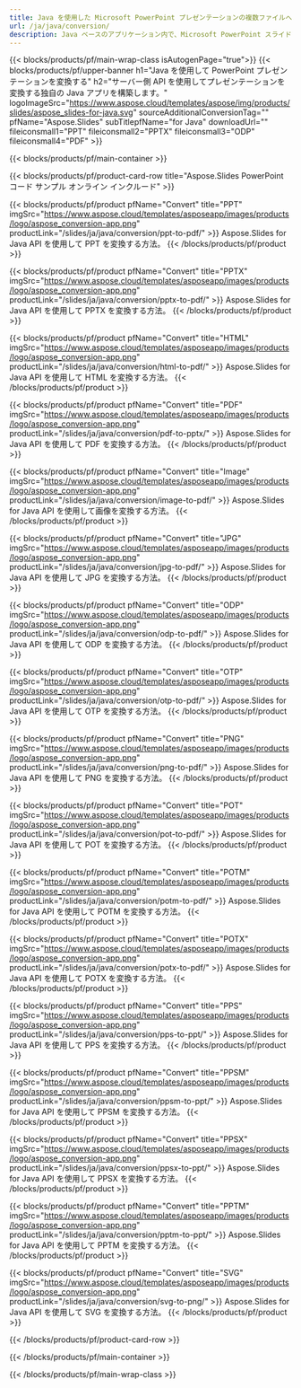 ```yaml
---
title: Java を使用した Microsoft PowerPoint プレゼンテーションの複数ファイルへの変換
url: /ja/java/conversion/
description: Java ベースのアプリケーション内で、Microsoft PowerPoint スライドを HTML、PDF、画像形式などのさまざまなファイルに変換します。
---
```


{{< blocks/products/pf/main-wrap-class isAutogenPage="true">}}
{{< blocks/products/pf/upper-banner h1="Java を使用して PowerPoint プレゼンテーションを変換する" h2="サーバー側 API を使用してプレゼンテーションを変換する独自の Java アプリを構築します。" logoImageSrc="https://www.aspose.cloud/templates/aspose/img/products/slides/aspose_slides-for-java.svg" sourceAdditionalConversionTag="" pfName="Aspose.Slides" subTitlepfName="for Java" downloadUrl="" fileiconsmall1="PPT" fileiconsmall2="PPTX" fileiconsmall3="ODP" fileiconsmall4="PDF" >}}

{{< blocks/products/pf/main-container >}}

{{< blocks/products/pf/product-card-row title="Aspose.Slides PowerPoint コード サンプル オンライン インクルード" >}}

{{< blocks/products/pf/product pfName="Convert" title="PPT" imgSrc="https://www.aspose.cloud/templates/asposeapp/images/products/logo/aspose_conversion-app.png" productLink="/slides/ja/java/conversion/ppt-to-pdf/" >}}
Aspose.Slides for Java API を使用して PPT を変換する方法。
{{< /blocks/products/pf/product >}}

{{< blocks/products/pf/product pfName="Convert" title="PPTX" imgSrc="https://www.aspose.cloud/templates/asposeapp/images/products/logo/aspose_conversion-app.png" productLink="/slides/ja/java/conversion/pptx-to-pdf/" >}}
Aspose.Slides for Java API を使用して PPTX を変換する方法。
{{< /blocks/products/pf/product >}}

{{< blocks/products/pf/product pfName="Convert" title="HTML" imgSrc="https://www.aspose.cloud/templates/asposeapp/images/products/logo/aspose_conversion-app.png" productLink="/slides/ja/java/conversion/html-to-pdf/" >}}
Aspose.Slides for Java API を使用して HTML を変換する方法。
{{< /blocks/products/pf/product >}}

{{< blocks/products/pf/product pfName="Convert" title="PDF" imgSrc="https://www.aspose.cloud/templates/asposeapp/images/products/logo/aspose_conversion-app.png" productLink="/slides/ja/java/conversion/pdf-to-pptx/" >}}
Aspose.Slides for Java API を使用して PDF を変換する方法。
{{< /blocks/products/pf/product >}}

{{< blocks/products/pf/product pfName="Convert" title="Image" imgSrc="https://www.aspose.cloud/templates/asposeapp/images/products/logo/aspose_conversion-app.png" productLink="/slides/ja/java/conversion/image-to-pdf/" >}}
Aspose.Slides for Java API を使用して画像を変換する方法。
{{< /blocks/products/pf/product >}}

{{< blocks/products/pf/product pfName="Convert" title="JPG" imgSrc="https://www.aspose.cloud/templates/asposeapp/images/products/logo/aspose_conversion-app.png" productLink="/slides/ja/java/conversion/jpg-to-pdf/" >}}
Aspose.Slides for Java API を使用して JPG を変換する方法。
{{< /blocks/products/pf/product >}}

{{< blocks/products/pf/product pfName="Convert" title="ODP" imgSrc="https://www.aspose.cloud/templates/asposeapp/images/products/logo/aspose_conversion-app.png" productLink="/slides/ja/java/conversion/odp-to-pdf/" >}}
Aspose.Slides for Java API を使用して ODP を変換する方法。
{{< /blocks/products/pf/product >}}

{{< blocks/products/pf/product pfName="Convert" title="OTP" imgSrc="https://www.aspose.cloud/templates/asposeapp/images/products/logo/aspose_conversion-app.png" productLink="/slides/ja/java/conversion/otp-to-pdf/" >}}
Aspose.Slides for Java API を使用して OTP を変換する方法。
{{< /blocks/products/pf/product >}}

{{< blocks/products/pf/product pfName="Convert" title="PNG" imgSrc="https://www.aspose.cloud/templates/asposeapp/images/products/logo/aspose_conversion-app.png" productLink="/slides/ja/java/conversion/png-to-pdf/" >}}
Aspose.Slides for Java API を使用して PNG を変換する方法。
{{< /blocks/products/pf/product >}}

{{< blocks/products/pf/product pfName="Convert" title="POT" imgSrc="https://www.aspose.cloud/templates/asposeapp/images/products/logo/aspose_conversion-app.png" productLink="/slides/ja/java/conversion/pot-to-pdf/" >}}
Aspose.Slides for Java API を使用して POT を変換する方法。
{{< /blocks/products/pf/product >}}

{{< blocks/products/pf/product pfName="Convert" title="POTM" imgSrc="https://www.aspose.cloud/templates/asposeapp/images/products/logo/aspose_conversion-app.png" productLink="/slides/ja/java/conversion/potm-to-pdf/" >}}
Aspose.Slides for Java API を使用して POTM を変換する方法。
{{< /blocks/products/pf/product >}}

{{< blocks/products/pf/product pfName="Convert" title="POTX" imgSrc="https://www.aspose.cloud/templates/asposeapp/images/products/logo/aspose_conversion-app.png" productLink="/slides/ja/java/conversion/potx-to-pdf/" >}}
Aspose.Slides for Java API を使用して POTX を変換する方法。
{{< /blocks/products/pf/product >}}

{{< blocks/products/pf/product pfName="Convert" title="PPS" imgSrc="https://www.aspose.cloud/templates/asposeapp/images/products/logo/aspose_conversion-app.png" productLink="/slides/ja/java/conversion/pps-to-ppt/" >}}
Aspose.Slides for Java API を使用して PPS を変換する方法。
{{< /blocks/products/pf/product >}}

{{< blocks/products/pf/product pfName="Convert" title="PPSM" imgSrc="https://www.aspose.cloud/templates/asposeapp/images/products/logo/aspose_conversion-app.png" productLink="/slides/ja/java/conversion/ppsm-to-ppt/" >}}
Aspose.Slides for Java API を使用して PPSM を変換する方法。
{{< /blocks/products/pf/product >}}

{{< blocks/products/pf/product pfName="Convert" title="PPSX" imgSrc="https://www.aspose.cloud/templates/asposeapp/images/products/logo/aspose_conversion-app.png" productLink="/slides/ja/java/conversion/ppsx-to-ppt/" >}}
Aspose.Slides for Java API を使用して PPSX を変換する方法。
{{< /blocks/products/pf/product >}}

{{< blocks/products/pf/product pfName="Convert" title="PPTM" imgSrc="https://www.aspose.cloud/templates/asposeapp/images/products/logo/aspose_conversion-app.png" productLink="/slides/ja/java/conversion/pptm-to-ppt/" >}}
Aspose.Slides for Java API を使用して PPTM を変換する方法。
{{< /blocks/products/pf/product >}}

{{< blocks/products/pf/product pfName="Convert" title="SVG" imgSrc="https://www.aspose.cloud/templates/asposeapp/images/products/logo/aspose_conversion-app.png" productLink="/slides/ja/java/conversion/svg-to-png/" >}}
Aspose.Slides for Java API を使用して SVG を変換する方法。
{{< /blocks/products/pf/product >}}

{{< /blocks/products/pf/product-card-row >}}

{{< /blocks/products/pf/main-container >}}
    
{{< /blocks/products/pf/main-wrap-class >}}
